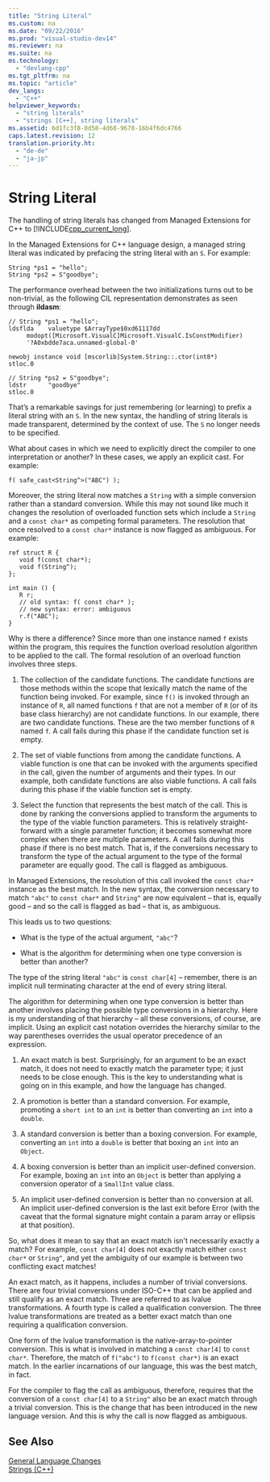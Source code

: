 ```yaml
---
title: "String Literal"
ms.custom: na
ms.date: "09/22/2016"
ms.prod: "visual-studio-dev14"
ms.reviewer: na
ms.suite: na
ms.technology: 
  - "devlang-cpp"
ms.tgt_pltfrm: na
ms.topic: "article"
dev_langs: 
  - "C++"
helpviewer_keywords: 
  - "string literals"
  - "strings [C++], string literals"
ms.assetid: 6d1fc3f8-0d58-4d68-9678-16b4f6dc4766
caps.latest.revision: 12
translation.priority.ht: 
  - "de-de"
  - "ja-jp"
---
```

# String Literal
The handling of string literals has changed from Managed Extensions for C++ to [!INCLUDE[cpp_current_long](../vs140/includes/cpp_current_long_md.md)].  
  
 In the Managed Extensions for C++ language design, a managed string literal was indicated by prefacing the string literal with an `S`. For example:  
  
```  
String *ps1 = "hello";  
String *ps2 = S"goodbye";  
```  
  
 The performance overhead between the two initializations turns out to be non-trivial, as the following CIL representation demonstrates as seen through **ildasm**:  
  
```  
// String *ps1 = "hello";  
ldsflda    valuetype $ArrayType$0xd61117dd  
     modopt([Microsoft.VisualC]Microsoft.VisualC.IsConstModifier)   
     '?A0xbdde7aca.unnamed-global-0'  
  
newobj instance void [mscorlib]System.String::.ctor(int8*)  
stloc.0  
  
// String *ps2 = S"goodbye";  
ldstr      "goodbye"  
stloc.0  
```  
  
 That’s a remarkable savings for just remembering (or learning) to prefix a literal string with an `S`. In the new syntax, the handling of string literals is made transparent, determined by the context of use. The `S` no longer needs to be specified.  
  
 What about cases in which we need to explicitly direct the compiler to one interpretation or another? In these cases, we apply an explicit cast. For example:  
  
```  
f( safe_cast<String^>("ABC") );  
```  
  
 Moreover, the string literal now matches a `String` with a simple conversion rather than a standard conversion. While this may not sound like much it changes the resolution of overloaded function sets which include a `String` and a `const char*` as competing formal parameters. The resolution that once resolved to a `const char*` instance is now flagged as ambiguous. For example:  
  
```  
ref struct R {  
   void f(const char*);  
   void f(String^);  
};  
  
int main () {  
   R r;  
   // old syntax: f( const char* );  
   // new syntax: error: ambiguous  
   r.f("ABC");   
}  
```  
  
 Why is there a difference? Since more than one instance named `f` exists within the program, this requires the function overload resolution algorithm to be applied to the call. The formal resolution of an overload function involves three steps.  
  
1.  The collection of the candidate functions. The candidate functions are those methods within the scope that lexically match the name of the function being invoked. For example, since `f()` is invoked through an instance of `R`, all named functions `f` that are not a member of `R` (or of its base class hierarchy) are not candidate functions. In our example, there are two candidate functions. These are the two member functions of `R` named `f`. A call fails during this phase if the candidate function set is empty.  
  
2.  The set of viable functions from among the candidate functions. A viable function is one that can be invoked with the arguments specified in the call, given the number of arguments and their types. In our example, both candidate functions are also viable functions. A call fails during this phase if the viable function set is empty.  
  
3.  Select the function that represents the best match of the call. This is done by ranking the conversions applied to transform the arguments to the type of the viable function parameters. This is relatively straight-forward with a single parameter function; it becomes somewhat more complex when there are multiple parameters. A call fails during this phase if there is no best match. That is, if the conversions necessary to transform the type of the actual argument to the type of the formal parameter are equally good. The call is flagged as ambiguous.  
  
 In Managed Extensions, the resolution of this call invoked the `const char*` instance as the best match. In the new syntax, the conversion necessary to match `"abc"` to `const char*` and `String^` are now equivalent – that is, equally good – and so the call is flagged as bad – that is, as ambiguous.  
  
 This leads us to two questions:  
  
-   What is the type of the actual argument, `"abc"`?  
  
-   What is the algorithm for determining when one type conversion is better than another?  
  
 The type of the string literal `"abc"` is `const char[4]` – remember, there is an implicit null terminating character at the end of every string literal.  
  
 The algorithm for determining when one type conversion is better than another involves placing the possible type conversions in a hierarchy. Here is my understanding of that hierarchy – all these conversions, of course, are implicit. Using an explicit cast notation overrides the hierarchy similar to the way parentheses overrides the usual operator precedence of an expression.  
  
1.  An exact match is best. Surprisingly, for an argument to be an exact match, it does not need to exactly match the parameter type; it just needs to be close enough. This is the key to understanding what is going on in this example, and how the language has changed.  
  
2.  A promotion is better than a standard conversion. For example, promoting a `short int` to an `int` is better than converting an `int` into a `double`.  
  
3.  A standard conversion is better than a boxing conversion. For example, converting an `int` into a `double` is better that boxing an `int` into an `Object`.  
  
4.  A boxing conversion is better than an implicit user-defined conversion. For example, boxing an `int` into an `Object` is better than applying a conversion operator of a `SmallInt` value class.  
  
5.  An implicit user-defined conversion is better than no conversion at all. An implicit user-defined conversion is the last exit before Error (with the caveat that the formal signature might contain a param array or ellipsis at that position).  
  
 So, what does it mean to say that an exact match isn't necessarily exactly a match? For example, `const char[4]` does not exactly match either `const char*` or `String^`, and yet the ambiguity of our example is between two conflicting exact matches!  
  
 An exact match, as it happens, includes a number of trivial conversions. There are four trivial conversions under ISO-C++ that can be applied and still qualify as an exact match. Three are referred to as lvalue transformations. A fourth type is called a qualification conversion. The three lvalue transformations are treated as a better exact match than one requiring a qualification conversion.  
  
 One form of the lvalue transformation is the native-array-to-pointer conversion. This is what is involved in matching a `const char[4]` to `const char*`. Therefore, the match of `f("abc")` to `f(const char*)` is an exact match. In the earlier incarnations of our language, this was the best match, in fact.  
  
 For the compiler to flag the call as ambiguous, therefore, requires that the conversion of a `const char[4]` to a `String^` also be an exact match through a trivial conversion. This is the change that has been introduced in the new language version. And this is why the call is now flagged as ambiguous.  
  
## See Also  
 [General Language Changes](../vs140/general-language-changes--c---cli-.md)   
 [Strings (C++)](../vs140/string---c---component-extensions-.md)